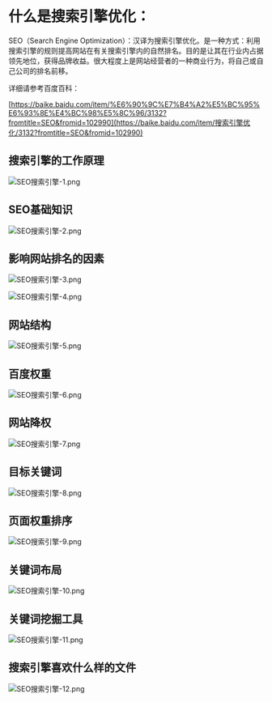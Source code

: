 # 什么是搜索引擎优化：
SEO（Search Engine Optimization）：汉译为搜索引擎优化。是一种方式：利用搜索引擎的规则提高网站在有关搜索引擎内的自然排名。目的是让其在行业内占据领先地位，获得品牌收益。很大程度上是网站经营者的一种商业行为，将自己或自己公司的排名前移。

 详细请参考百度百科：

[https://baike.baidu.com/item/%E6%90%9C%E7%B4%A2%E5%BC%95%E6%93%8E%E4%BC%98%E5%8C%96/3132?fromtitle=SEO&fromid=102990](https://baike.baidu.com/item/搜索引擎优化/3132?fromtitle=SEO&fromid=102990)

## 搜索引擎的工作原理

![SEO搜索引擎-1.png](./images/SEO搜索引擎-1.png)

## SEO基础知识

![SEO搜索引擎-2.png](./images/SEO搜索引擎-2.png)

## 影响网站排名的因素

![SEO搜索引擎-3.png](./images/SEO搜索引擎-3.png)

![SEO搜索引擎-4.png](./images/SEO搜索引擎-4.png)



## 网站结构

![SEO搜索引擎-5.png](./images/SEO搜索引擎-5.png)

## 百度权重

![SEO搜索引擎-6.png](./images/SEO搜索引擎-6.png)

## 网站降权

![SEO搜索引擎-7.png](./images/SEO搜索引擎-7.png)

## 目标关键词

![SEO搜索引擎-8.png](./images/SEO搜索引擎-8.png)

## 页面权重排序

![SEO搜索引擎-9.png](./images/SEO搜索引擎-9.png)

## 关键词布局

![SEO搜索引擎-10.png](./images/SEO搜索引擎-10.png)

## 关键词挖掘工具

![SEO搜索引擎-11.png](./images/SEO搜索引擎-11.png)

## 搜索引擎喜欢什么样的文件

![SEO搜索引擎-12.png](./images/SEO搜索引擎-12.png)

